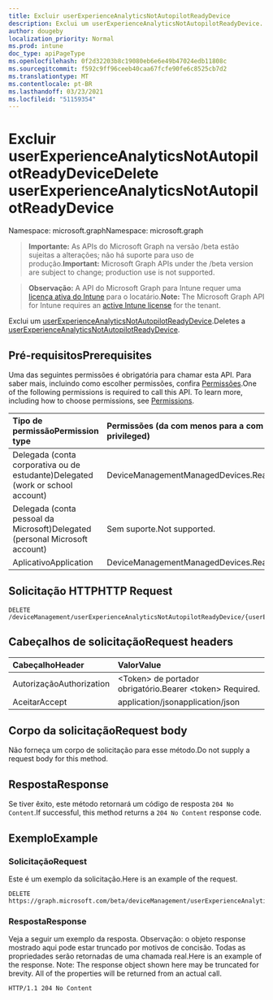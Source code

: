 ```yaml
---
title: Excluir userExperienceAnalyticsNotAutopilotReadyDevice
description: Exclui um userExperienceAnalyticsNotAutopilotReadyDevice.
author: dougeby
localization_priority: Normal
ms.prod: intune
doc_type: apiPageType
ms.openlocfilehash: 0f2d32203b8c19080eb6e6e49b47024edb11808c
ms.sourcegitcommit: f592c9ff96ceeb40caa67fcfe90fe6c8525cb7d2
ms.translationtype: MT
ms.contentlocale: pt-BR
ms.lasthandoff: 03/23/2021
ms.locfileid: "51159354"
---
```

# <a name="delete-userexperienceanalyticsnotautopilotreadydevice"></a><span data-ttu-id="55225-103">Excluir userExperienceAnalyticsNotAutopilotReadyDevice</span><span class="sxs-lookup"><span data-stu-id="55225-103">Delete userExperienceAnalyticsNotAutopilotReadyDevice</span></span>

<span data-ttu-id="55225-104">Namespace: microsoft.graph</span><span class="sxs-lookup"><span data-stu-id="55225-104">Namespace: microsoft.graph</span></span>

> <span data-ttu-id="55225-105">**Importante:** As APIs do Microsoft Graph na versão /beta estão sujeitas a alterações; não há suporte para uso de produção.</span><span class="sxs-lookup"><span data-stu-id="55225-105">**Important:** Microsoft Graph APIs under the /beta version are subject to change; production use is not supported.</span></span>

> <span data-ttu-id="55225-106">**Observação:** A API do Microsoft Graph para Intune requer uma [licença ativa do Intune](https://go.microsoft.com/fwlink/?linkid=839381) para o locatário.</span><span class="sxs-lookup"><span data-stu-id="55225-106">**Note:** The Microsoft Graph API for Intune requires an [active Intune license](https://go.microsoft.com/fwlink/?linkid=839381) for the tenant.</span></span>

<span data-ttu-id="55225-107">Exclui um [userExperienceAnalyticsNotAutopilotReadyDevice](../resources/intune-devices-userexperienceanalyticsnotautopilotreadydevice.md).</span><span class="sxs-lookup"><span data-stu-id="55225-107">Deletes a [userExperienceAnalyticsNotAutopilotReadyDevice](../resources/intune-devices-userexperienceanalyticsnotautopilotreadydevice.md).</span></span>

## <a name="prerequisites"></a><span data-ttu-id="55225-108">Pré-requisitos</span><span class="sxs-lookup"><span data-stu-id="55225-108">Prerequisites</span></span>
<span data-ttu-id="55225-p101">Uma das seguintes permissões é obrigatória para chamar esta API. Para saber mais, incluindo como escolher permissões, confira [Permissões](/graph/permissions-reference).</span><span class="sxs-lookup"><span data-stu-id="55225-p101">One of the following permissions is required to call this API. To learn more, including how to choose permissions, see [Permissions](/graph/permissions-reference).</span></span>

|<span data-ttu-id="55225-111">Tipo de permissão</span><span class="sxs-lookup"><span data-stu-id="55225-111">Permission type</span></span>|<span data-ttu-id="55225-112">Permissões (da com menos para a com mais privilégios)</span><span class="sxs-lookup"><span data-stu-id="55225-112">Permissions (from least to most privileged)</span></span>|
|:---|:---|
|<span data-ttu-id="55225-113">Delegada (conta corporativa ou de estudante)</span><span class="sxs-lookup"><span data-stu-id="55225-113">Delegated (work or school account)</span></span>|<span data-ttu-id="55225-114">DeviceManagementManagedDevices.ReadWrite.All</span><span class="sxs-lookup"><span data-stu-id="55225-114">DeviceManagementManagedDevices.ReadWrite.All</span></span>|
|<span data-ttu-id="55225-115">Delegada (conta pessoal da Microsoft)</span><span class="sxs-lookup"><span data-stu-id="55225-115">Delegated (personal Microsoft account)</span></span>|<span data-ttu-id="55225-116">Sem suporte.</span><span class="sxs-lookup"><span data-stu-id="55225-116">Not supported.</span></span>|
|<span data-ttu-id="55225-117">Aplicativo</span><span class="sxs-lookup"><span data-stu-id="55225-117">Application</span></span>|<span data-ttu-id="55225-118">DeviceManagementManagedDevices.ReadWrite.All</span><span class="sxs-lookup"><span data-stu-id="55225-118">DeviceManagementManagedDevices.ReadWrite.All</span></span>|

## <a name="http-request"></a><span data-ttu-id="55225-119">Solicitação HTTP</span><span class="sxs-lookup"><span data-stu-id="55225-119">HTTP Request</span></span>
<!-- {
  "blockType": "ignored"
}
-->
``` http
DELETE /deviceManagement/userExperienceAnalyticsNotAutopilotReadyDevice/{userExperienceAnalyticsNotAutopilotReadyDeviceId}
```

## <a name="request-headers"></a><span data-ttu-id="55225-120">Cabeçalhos de solicitação</span><span class="sxs-lookup"><span data-stu-id="55225-120">Request headers</span></span>
|<span data-ttu-id="55225-121">Cabeçalho</span><span class="sxs-lookup"><span data-stu-id="55225-121">Header</span></span>|<span data-ttu-id="55225-122">Valor</span><span class="sxs-lookup"><span data-stu-id="55225-122">Value</span></span>|
|:---|:---|
|<span data-ttu-id="55225-123">Autorização</span><span class="sxs-lookup"><span data-stu-id="55225-123">Authorization</span></span>|<span data-ttu-id="55225-124">&lt;Token&gt; de portador obrigatório.</span><span class="sxs-lookup"><span data-stu-id="55225-124">Bearer &lt;token&gt; Required.</span></span>|
|<span data-ttu-id="55225-125">Aceitar</span><span class="sxs-lookup"><span data-stu-id="55225-125">Accept</span></span>|<span data-ttu-id="55225-126">application/json</span><span class="sxs-lookup"><span data-stu-id="55225-126">application/json</span></span>|

## <a name="request-body"></a><span data-ttu-id="55225-127">Corpo da solicitação</span><span class="sxs-lookup"><span data-stu-id="55225-127">Request body</span></span>
<span data-ttu-id="55225-128">Não forneça um corpo de solicitação para esse método.</span><span class="sxs-lookup"><span data-stu-id="55225-128">Do not supply a request body for this method.</span></span>

## <a name="response"></a><span data-ttu-id="55225-129">Resposta</span><span class="sxs-lookup"><span data-stu-id="55225-129">Response</span></span>
<span data-ttu-id="55225-130">Se tiver êxito, este método retornará um código de resposta `204 No Content`.</span><span class="sxs-lookup"><span data-stu-id="55225-130">If successful, this method returns a `204 No Content` response code.</span></span>

## <a name="example"></a><span data-ttu-id="55225-131">Exemplo</span><span class="sxs-lookup"><span data-stu-id="55225-131">Example</span></span>

### <a name="request"></a><span data-ttu-id="55225-132">Solicitação</span><span class="sxs-lookup"><span data-stu-id="55225-132">Request</span></span>
<span data-ttu-id="55225-133">Este é um exemplo da solicitação.</span><span class="sxs-lookup"><span data-stu-id="55225-133">Here is an example of the request.</span></span>
``` http
DELETE https://graph.microsoft.com/beta/deviceManagement/userExperienceAnalyticsNotAutopilotReadyDevice/{userExperienceAnalyticsNotAutopilotReadyDeviceId}
```

### <a name="response"></a><span data-ttu-id="55225-134">Resposta</span><span class="sxs-lookup"><span data-stu-id="55225-134">Response</span></span>
<span data-ttu-id="55225-p102">Veja a seguir um exemplo da resposta. Observação: o objeto response mostrado aqui pode estar truncado por motivos de concisão. Todas as propriedades serão retornadas de uma chamada real.</span><span class="sxs-lookup"><span data-stu-id="55225-p102">Here is an example of the response. Note: The response object shown here may be truncated for brevity. All of the properties will be returned from an actual call.</span></span>
``` http
HTTP/1.1 204 No Content
```




